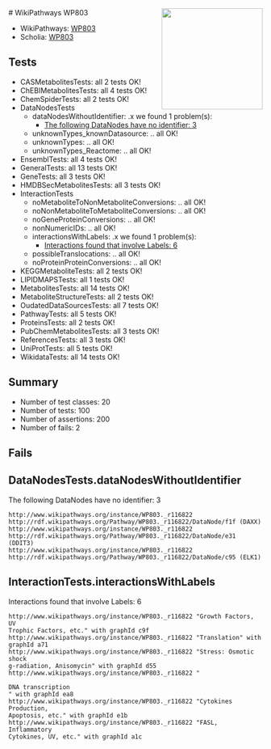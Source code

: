 <img style="float: right; width: 200px" src="https://upload.wikimedia.org/wikipedia/commons/thumb/8/83/Wplogo_with_text_500.png/640px-Wplogo_with_text_500.png" />
# WikiPathways WP803

* WikiPathways: [WP803](https://identifiers.org/wikipathways:WP803)
* Scholia: [WP803](https://scholia.toolforge.org/wikipathways/WP803)
## Tests
* CASMetabolitesTests: all 2 tests OK!
* ChEBIMetabolitesTests: all 4 tests OK!
* ChemSpiderTests: all 2 tests OK!
* DataNodesTests
    * dataNodesWithoutIdentifier: .x we found 1 problem(s):
        * [The following DataNodes have no identifier: 3](#d2d32fa2)
    * unknownTypes_knownDatasource: .. all OK!
    * unknownTypes: .. all OK!
    * unknownTypes_Reactome: .. all OK!
* EnsemblTests: all 4 tests OK!
* GeneralTests: all 13 tests OK!
* GeneTests: all 3 tests OK!
* HMDBSecMetabolitesTests: all 3 tests OK!
* InteractionTests
    * noMetaboliteToNonMetaboliteConversions: .. all OK!
    * noNonMetaboliteToMetaboliteConversions: .. all OK!
    * noGeneProteinConversions: .. all OK!
    * nonNumericIDs: .. all OK!
    * interactionsWithLabels: .x we found 1 problem(s):
        * [Interactions found that involve Labels: 6](#630d267d)
    * possibleTranslocations: .. all OK!
    * noProteinProteinConversions: .. all OK!
* KEGGMetaboliteTests: all 2 tests OK!
* LIPIDMAPSTests: all 1 tests OK!
* MetabolitesTests: all 14 tests OK!
* MetaboliteStructureTests: all 2 tests OK!
* OudatedDataSourcesTests: all 7 tests OK!
* PathwayTests: all 5 tests OK!
* ProteinsTests: all 2 tests OK!
* PubChemMetabolitesTests: all 3 tests OK!
* ReferencesTests: all 3 tests OK!
* UniProtTests: all 5 tests OK!
* WikidataTests: all 14 tests OK!


## Summary

* Number of test classes: 20
* Number of tests: 100
* Number of assertions: 200
* Number of fails: 2

## Fails

<a name="d2d32fa2" />

## DataNodesTests.dataNodesWithoutIdentifier

The following DataNodes have no identifier: 3
```
http://www.wikipathways.org/instance/WP803._r116822 http://rdf.wikipathways.org/Pathway/WP803._r116822/DataNode/f1f (DAXX)
http://www.wikipathways.org/instance/WP803._r116822 http://rdf.wikipathways.org/Pathway/WP803._r116822/DataNode/e31 (DDIT3)
http://www.wikipathways.org/instance/WP803._r116822 http://rdf.wikipathways.org/Pathway/WP803._r116822/DataNode/c95 (ELK1)
```

<a name="630d267d" />

## InteractionTests.interactionsWithLabels

Interactions found that involve Labels: 6
```
http://www.wikipathways.org/instance/WP803._r116822 "Growth Factors, UV
Trophic Factors, etc." with graphId c9f
http://www.wikipathways.org/instance/WP803._r116822 "Translation" with graphId a71
http://www.wikipathways.org/instance/WP803._r116822 "Stress: Osmotic shock
g-radiation, Anisomycin" with graphId d55
http://www.wikipathways.org/instance/WP803._r116822 "

DNA transcription
" with graphId ea8
http://www.wikipathways.org/instance/WP803._r116822 "Cytokines Production,
Apoptosis, etc." with graphId e1b
http://www.wikipathways.org/instance/WP803._r116822 "FASL, Inflammatory
Cytokines, UV, etc." with graphId a1c
```

